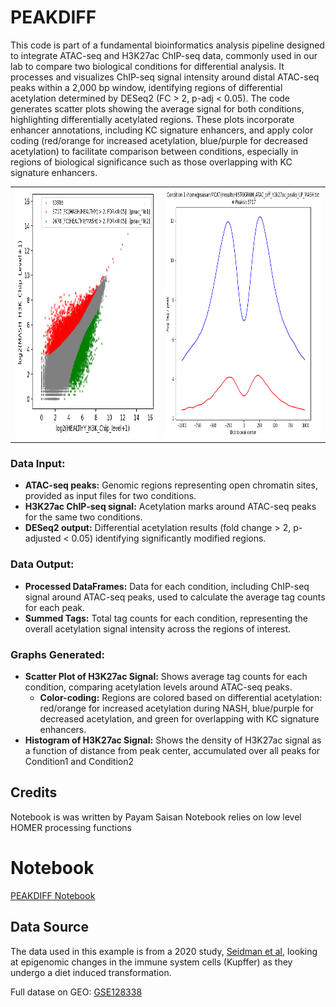 
  
# PEAKDIFF

This code is part of a fundamental bioinformatics analysis pipeline designed to integrate ATAC-seq and H3K27ac ChIP-seq data, commonly used in our lab to compare two biological conditions for differential analysis. It processes and visualizes ChIP-seq signal intensity around distal ATAC-seq peaks within a 2,000 bp window, identifying regions of differential acetylation determined by DESeq2 (FC > 2, p-adj < 0.05). The code generates scatter plots showing the average signal for both conditions, highlighting differentially acetylated regions. These plots incorporate enhancer annotations, including KC signature enhancers, and apply color coding (red/orange for increased acetylation, blue/purple for decreased acetylation) to facilitate comparison between conditions, especially in regions of biological significance such as those overlapping with KC signature enhancers.

 

<div style="text-align: center;">
<table style="border-collapse: collapse;">
  <tr>
    <td style="border: none;">
      <img src="./Images/peakScatter.png" style="border: 0; height: 400px;" />
    </td>
    <td style="border: none;">
      <img src="./Images/histogram.png" style="border: 0; height: 400px;" />
    </td>
  </tr>
</table>
</div>
 
### Data Input:
- **ATAC-seq peaks:** Genomic regions representing open chromatin sites, provided as input files for two conditions.
- **H3K27ac ChIP-seq signal:** Acetylation marks around ATAC-seq peaks for the same two conditions.
- **DESeq2 output:** Differential acetylation results (fold change > 2, p-adjusted < 0.05) identifying significantly modified regions.

### Data Output:
- **Processed DataFrames:** Data for each condition, including ChIP-seq signal around ATAC-seq peaks, used to calculate the average tag counts for each peak.
- **Summed Tags:** Total tag counts for each condition, representing the overall acetylation signal intensity across the regions of interest.

### Graphs Generated:
- **Scatter Plot of H3K27ac Signal:** Shows average tag counts for each condition, comparing acetylation levels around ATAC-seq peaks.
  - **Color-coding:** Regions are colored based on differential acetylation: red/orange for increased acetylation during NASH, blue/purple for decreased acetylation, and green for overlapping with KC signature enhancers.
- **Histogram of H3K27ac Signal:** Shows the density of H3K27ac signal as a function of distance from peak center, accumulated over all peaks for Condition1 and Condition2

## Credits  

Notebook is was written by Payam Saisan
Notebook relies on low level HOMER processing functions


# Notebook

[PEAKDIFF Notebook](./Notebooks/Kupffer_Cells_HEALTHY_vs_MASH_H3K27ac_differential_scatterPlot.ipynb)


## Data Source

The data used in this example is from a 2020 study, [Seidman et al](https://pubmed.ncbi.nlm.nih.gov/32362324/), looking at epigenomic changes in the immune system cells (Kupffer) as they undergo a diet induced transformation.

Full datase on GEO: [GSE128338](https://www.ncbi.nlm.nih.gov/geo/query/acc.cgi?acc=GSE128338)
